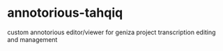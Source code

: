 # annotorious-tahqiq
custom annotorious editor/viewer for geniza project transcription editing and management

